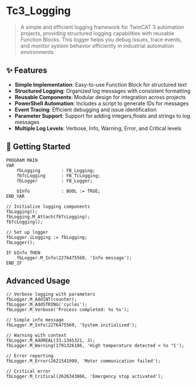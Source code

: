 # Tc3_Logging

> A simple and efficient logging framework for TwinCAT 3 automation projects,
> providing structured logging capabilities with reusable Function Blocks.
> This logger helps you debug issues, trace events, and monitor system behavior efficiently in industrial automation environments

## ✨ Features

- **Simple Implementation**: Easy-to-use Function Block for structured text
- **Structured Logging**: Organized log messages with consistent formatting
- **Reusable Components**: Modular design for integration across projects
- **PowerShell Automation**: Includes a script to generate IDs for messages
- **Event Tracing**: Efficient debugging and issue identification
- **Parameter Support**: Support for adding integers,floats and strings to log messages
- **Multiple Log Levels**: Verbose, Info, Warning, Error, and Critical levels

## 🚀 Getting Started

```iecst
PROGRAM MAIN
VAR
    fbLogging        : FB_Logging;
    fbTcLogging      : FB_TcLogging;
    fbLogger         : FB_Logger;
    
    bInfo            : BOOL := TRUE;
END_VAR

// Initialize logging components
fbLogging();
fbLogging.M_Attach(fbTcLogging);
fbTcLogging();

// Set up logger
fbLogger.iLogging := fbLogging;
fbLogger();

IF bInfo THEN
    fbLogger.M_Info(2276475569, 'Info message');
END_IF
```

## Advanced Usage

```iecst
// Verbose logging with parameters
fbLogger.M_AddINT(counter);
fbLogger.M_AddSTRING('cycles');
fbLogger.M_Verbose('Process completed: %s %s');

// Simple info message
fbLogger.M_Info(2276475569, 'System initialized');

// Warning with context
fbLogger.M_AddREAL(33.1345321, 3);
fbLogger.M_Warning(1791326186, 'High temperature detected < %s °C');

// Error reporting
fbLogger.M_Error(2621541999, 'Motor communication failed');

// Critical error
fbLogger.M_Critical(2626343866, 'Emergency stop activated');
```


